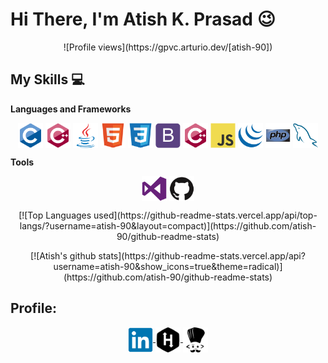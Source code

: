 # Hi There, I'm Atish K. Prasad :wink:
<p align="center">![Profile views](https://gpvc.arturio.dev/[atish-90])</p>

## My Skills :computer:

**Languages and Frameworks**

<p align="center">
    <img src="https://raw.githubusercontent.com/atish-90/atish-90/master/icons/c/c-original.svg" alt="C"      width="40" height="40" align="center">
    <img src="https://raw.githubusercontent.com/atish-90/atish-90/master/icons/cplusplus/cplusplus-original.svg" alt="C++" width="40" height="40" align="center"/>
    <img src="https://raw.githubusercontent.com/atish-90/atish-90/master/icons/java/java-original.svg" alt="Java" width="40" height="40" align="center"/>
    <img src="https://raw.githubusercontent.com/atish-90/atish-90/master/icons/html5/html5-original.svg" alt="HTML5" width="40" height="40" align="center"/>
    <img src="https://raw.githubusercontent.com/atish-90/atish-90/master/icons/css3/css3-original.svg" alt="CSS3" width="40" height="40" align="center"/>
    <img src="https://raw.githubusercontent.com/atish-90/atish-90/master/icons/bootstrap/bootstrap-plain.svg" alt="Bootstrap" width="40" height="40" align="center"/>
    <img src="https://raw.githubusercontent.com/atish-90/atish-90/master/icons/cplusplus/cplusplus-original.svg" alt="C++" width="40" height="40" align="center"/>
    <img src="https://raw.githubusercontent.com/atish-90/atish-90/master/icons/javascript/javascript-original.svg" alt="Javascript" width="40" height="40" align="center"/>
    <img src="https://raw.githubusercontent.com/atish-90/atish-90/master/icons/jquery/jquery-original.svg" alt="jQuery" width="40" height="40" align="center"/>
    <img src="https://raw.githubusercontent.com/atish-90/atish-90/master/icons/php/php-original.svg" alt="PHP" width="40" height="40" align="center"/>
    <img src="https://raw.githubusercontent.com/atish-90/atish-90/master/icons/mysql/mysql-original.svg" alt="MYSQL" width="40" height="40" align="center"/>
</p>

**Tools**

<p align="center">
    <img src="https://raw.githubusercontent.com/atish-90/atish-90/master/icons/visualstudio/visualstudio-plain.svg" alt="Visual Studio Code" width="40" height="40" align="center"/>
    <img src="https://raw.githubusercontent.com/atish-90/atish-90/master/icons/github/github-original.svg" alt="jQuery" width="40" height="40" align="center"/>
</p>

<p align="center">
    [![Top Languages used](https://github-readme-stats.vercel.app/api/top-langs/?username=atish-90&layout=compact)](https://github.com/atish-90/github-readme-stats)
</p>

<p align="center">
    [![Atish's github stats](https://github-readme-stats.vercel.app/api?username=atish-90&show_icons=true&theme=radical)](https://github.com/atish-90/github-readme-stats)
</p>

## Profile:
<p align="center">
    <a href="https://www.linkedin.com/in/atish-kumar-prasad-471bb2157/" target="blank">
        <img align="center" src="https://raw.githubusercontent.com/atish-90/atish-90/master/icons/linkedin/linkedin-original.svg" alt="LinkedIn" height="40" width="40" />
    </a>
    <a href="https://www.hackerrank.com/atish_90" target="blank">
        <img align="center" src="https://raw.githubusercontent.com/atish-90/atish-90/master/icons/hackerrank/hackerrank.svg" alt="Hackerrank" height="40" width="40" />
    </a>
    <a href="https://www.codechef.com/users/atish90" target="blank">
        <img align="center" src="https://raw.githubusercontent.com/atish-90/atish-90/master/icons/codechef/codechef.svg" alt="Codechef" height="40" width="40" />
    </a>
</p>